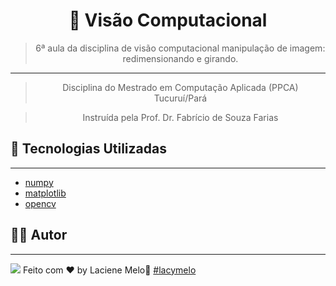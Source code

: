 <div align="center">
  <h1>
    🤖 Visão Computacional
  </h1>

  > 6ª aula da disciplina de visão computacional manipulação de imagem: redimensionando e girando.

  ---

  > Disciplina do Mestrado em Computação Aplicada (PPCA) Tucuruí/Pará

  > Instruída pela Prof. Dr. Fabrício de Souza Farias
  
  <!-- <img src="https://github.com/Azanniel/nlw-ia/assets/71537090/2fcaee3c-47df-44d5-bebc-0f8783b05299" /> --> 
</div>

## :rocket: Tecnologias Utilizadas
---
- [numpy]()
- [matplotlib]()
- [opencv]()
## :man_student: Autor
---
<a href="https://www.linkedin.com/in/laciene-alves-melo-97a69b222/" target="_blank"><img src="https://img.shields.io/badge/-LinkedIn-%230077B5?style=for-the-badge&logo=linkedin&logoColor=white" target="_blank"></a>
Feito com ♥ by Laciene Melo:wave: [#lacymelo](https://github.com/lacymelo)
